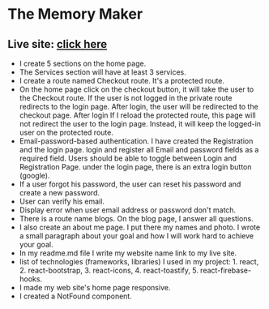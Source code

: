 # The Memory Maker
## Live site: [click here](https://independent-service-prov-e099d.web.app/)

* I create 5 sections on the home page.
* The Services section will have at least 3 services.
* I create a route named Checkout route. It's a protected route.
* On the home page click on the checkout button, it will take the user to the Checkout route. If the user is not logged in the private route redirects to the login page. After login, the user will be redirected to the checkout page. After login If I reload the protected route, this page will not redirect the user to the login page. Instead, it will keep the logged-in user on the protected route.
* Email-password-based authentication. I have created the Registration and the login page. login and register all  Email and password fields as a required field. Users should be able to toggle between Login and Registration Page. under the login page, there is an extra login button (google).  
* If a user forgot his password, the user can reset his password and create a new password. 
* User can verify his email.
* Display error when user email address or password don't match.
* There is a route name blogs. On the blog page, I answer all questions.
* I also create an about me page. I put there my names and photo. I wrote a small paragraph about your goal and how I will work hard to achieve your goal.
* In my readme.md file I write my website name link to my live site.
* list of technologies (frameworks, libraries) I used in my project: 1. react, 2. react-bootstrap, 3. react-icons, 4. react-toastify, 5. react-firebase-hooks.
* I made my web site's home page responsive.
* I created a NotFound component.